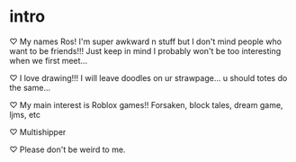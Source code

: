 # intro

♡ My names Ros! I'm super awkward n stuff but I don't mind people who want to be friends!!! Just keep in mind I probably won't be too interesting when we first meet...

♡ I love drawing!!! I will leave doodles on ur strawpage... u should totes do the same...

♡ My main interest is Roblox games!! Forsaken, block tales, dream game, ljms, etc

♡ Multishipper

♡ Please don't be weird to me.

